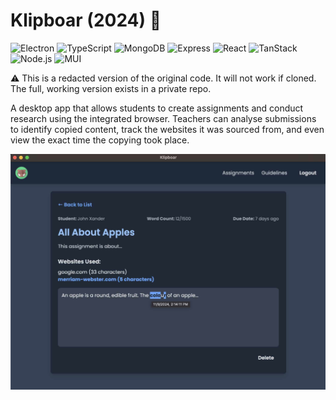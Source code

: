 # Klipboar (2024) 🐗

![Electron](https://img.shields.io/badge/Electron-%23000000.svg?style=flat&logo=electron&logoColor=white)
![TypeScript](https://img.shields.io/badge/TypeScript-%23007acc.svg?style=flat&logo=typescript&logoColor=white)
![MongoDB](https://img.shields.io/badge/MongoDB-%2347A248.svg?style=flat&logo=mongodb&logoColor=white)
![Express](https://img.shields.io/badge/Express-%23404d59.svg?style=flat&logo=express&logoColor=white)
![React](https://img.shields.io/badge/React-%2320232a.svg?style=flat&logo=react&logoColor=%2361DAFB)
![TanStack](https://img.shields.io/badge/TanStack-%233F5C7D.svg?style=flat&logo=tanstack&logoColor=white)
![Node.js](https://img.shields.io/badge/Node.js-%23339933.svg?style=flat&logo=node.js&logoColor=white)
![MUI](https://img.shields.io/badge/MUI-%230081CB.svg?style=flat&logo=material-ui&logoColor=white)

⚠️ This is a redacted version of the original code. It will not work if cloned. The full, working version exists in a private repo.

A desktop app that allows students to create assignments and conduct research using the integrated browser. Teachers can analyse submissions to identify copied content, track the websites it was sourced from, and even view the exact time the copying took place.

![Klipboar Main Image](https://raw.githubusercontent.com/JohnXander/project-cube/main/src/assets/klipboar/klipboarMain.jpg)
